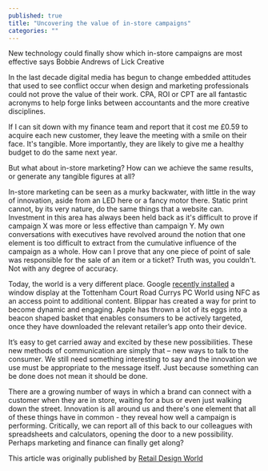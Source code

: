 ```yaml
---
published: true
title: "Uncovering the value of in-store campaigns"
categories: ""
---
```


New technology could finally show which in-store campaigns are most effective says Bobbie Andrews of Lick Creative

In the last decade digital media has begun to change embedded attitudes that used to see conflict occur when design and marketing professionals could not prove the value of their work. CPA, ROI or CPT are all fantastic acronyms to help forge links between accountants and the more creative disciplines.

If I can sit down with my finance team and report that it cost me £0.59 to acquire each new customer, they leave the meeting with a smile on their face. It's tangible. More importantly, they are likely to give me a healthy budget to do the same next year.

But what about in-store marketing? How can we achieve the same results, or generate any tangible figures at all?

In-store marketing can be seen as a murky backwater, with little in the way of innovation, aside from an LED here or a fancy motor there. Static print cannot, by its very nature, do the same things that a website can. Investment in this area has always been held back as it's difficult to prove if campaign X was more or less effective than campaign Y. My own conversations with executives have revolved around the notion that one element is too difficult to extract from the cumulative influence of the campaign as a whole. How can I prove that any one piece of point of sale was responsible for the sale of an item or a ticket? Truth was, you couldn't. Not with any degree of accuracy.

Today, the world is a very different place. Google [recently installed](http://www.standard.co.uk/news/techandgadgets/first-ever-google-store-to-open-on-londons-tottenham-court-road-10099688.html) a window display at the Tottenham Court Road Currys PC World using NFC as an access point to additional content. Blippar has created a way for print to become dynamic and engaging. Apple has thrown a lot of its eggs into a beacon shaped basket that enables consumers to be actively targeted, once they have downloaded the relevant retailer’s app onto their device.

It’s easy to get carried away and excited by these new possibilities. These new methods of communication are simply that – new ways to talk to the consumer. We still need something interesting to say and the innovation we use must be appropriate to the message itself. Just because something can be done does not mean it should be done.

There are a growing number of ways in which a brand can connect with a customer when they are in store, waiting for a bus or even just walking down the street. Innovation is all around us and there's one element that all of these things have in common - they reveal how well a campaign is performing. Critically, we can report all of this back to our colleagues with spreadsheets and calculators, opening the door to a new possibility. Perhaps marketing and finance can finally get along?

This article was originally published by [Retail Design World](http://www.retaildesignworld.com/news/article/553f553f587ec-opinion-uncovering-the-value-of-in-store-campaigns)